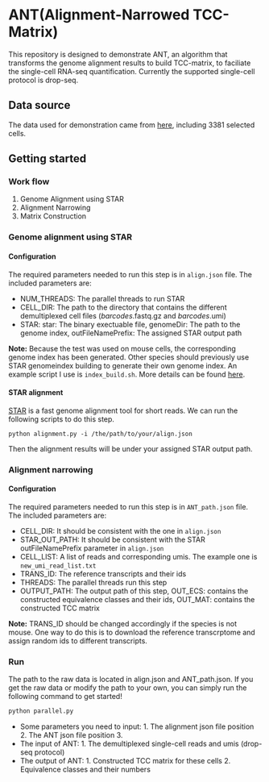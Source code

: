 ANT(Alignment-Narrowed TCC-Matrix)
=======
This repository is designed to demonstrate ANT, an algorithm that transforms the genome alignment results to build TCC-matrix, to faciliate the single-cell RNA-seq quantification. Currently the supported single-cell protocol is drop-seq.

Data source
----------
The data used for demonstration came from [here](https://www.ncbi.nlm.nih.gov/pubmed/29024657), including 3381 selected cells.

Getting started
----------
### Work flow
1. Genome Alignment using STAR
2. Alignment Narrowing
3. Matrix Construction

### Genome alignment using STAR

#### Configuration
The required parameters needed to run this step is in ```align.json``` file. The included parameters are:

* NUM_THREADS: The parallel threads to run STAR
* CELL_DIR: The path to the directory that contains the different demultiplexed cell files (*barcodes*.fastq.gz and *barcodes*.umi)
* STAR: star: The binary exectuable file, genomeDir: The path to the genome index, outFileNamePrefix: The assigned STAR output path

**Note:** Because the test was used on mouse cells, the corresponding genome index has been generated. Other species should previously use STAR genomeindex building to generate their own genome index. An example script I use is ```index_build.sh```. More details can be found [here](https://github.com/alexdobin/STAR).

#### STAR alignment
[STAR](https://academic.oup.com/bioinformatics/article/29/1/15/272537) is a fast genome alignment tool for short reads. We can run the following scripts to do this step.
```shell
python alignment.py -i /the/path/to/your/align.json
```
Then the alignment results will be under your assigned STAR output path.

### Alignment narrowing

#### Configuration
The required parameters needed to run this step is in ```ANT_path.json``` file. The included parameters are:

* CELL_DIR: It should be consistent with the one in ```align.json```
* STAR_OUT_PATH: It should be consistent with the STAR outFileNamePrefix parameter in ```align.json```
* CELL_LIST: A list of reads and corresponding umis. The example one is ```new_umi_read_list.txt```
* TRANS_ID: The reference transcripts and their ids
* THREADS: The parallel threads run this step
* OUTPUT_PATH: The output path of this step, OUT_ECS: contains the constructed equivalence classes and their ids, OUT_MAT: contains the constructed TCC matrix

**Note:** TRANS_ID should be changed accordingly if the species is not mouse. One way to do this is to download the reference transcrptome and assign random ids to different transcripts.

#### 


### Run
The path to the raw data is located in align.json and ANT_path.json. If you get the raw data or modify the path to your own, you can simply run the following command to get started!
```python
python parallel.py
```
* Some parameters you need to input: 1. The alignment json file position 2. The ANT json file position 3.
* The input of ANT: 1. The demultiplexed single-cell reads and umis (drop-seq protocol) 
* The output of ANT: 1. Constructed TCC matrix for these cells 2. Equivalence classes and their numbers
